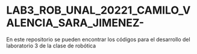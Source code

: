 # LAB3_ROB_UNAL_20221_CAMILO_VALENCIA_SARA_JIMENEZ-
En este repositorio se pueden encontrar los códigos para el desarrollo del laboratorio 3 de la clase de robótica
